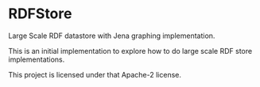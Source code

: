# RDFStore
Large Scale RDF datastore with Jena graphing implementation.

This is an initial implementation to explore how to do large scale RDF store implementations.

This project is licensed under that Apache-2 license.
